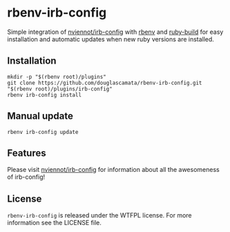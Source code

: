# rbenv-irb-config

Simple integration of [nviennot/irb-config](https://github.com/nviennot/irb-config/) with [rbenv](https://github.com/sstephenson/rbenv/) and [ruby-build](https://github.com/sstephenson/ruby-build/) for easy installation and automatic updates when new ruby versions are installed.

## Installation

```shell
mkdir -p "$(rbenv root)/plugins"
git clone https://github.com/douglascamata/rbenv-irb-config.git "$(rbenv root)/plugins/irb-config"
rbenv irb-config install
```
## Manual update

```shell
rbenv irb-config update
```

## Features

Please visit [nviennot/irb-config](https://github.com/nviennot/irb-config/) for information about all the awesomeness of irb-config!

## License

`rbenv-irb-config` is released under the WTFPL license. For more information see the LICENSE file.
